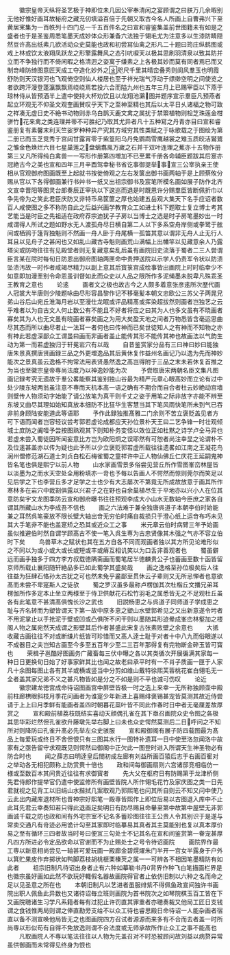<!-- { "loadSidebar": true } -->
　　徽宗皇帝天纵将圣艺极于神即位未几因公宰奉清闲之宴顾谓之曰朕万几余暇别无他好惟好画耳故秘府之藏充仞填溢百倍于先朝又取古今名人所画上自曹弗兴下至黄居宷集为一百帙列十四门总一千五百件名之曰宣和睿鉴集盖前世图籍未有如是之盛者也于是圣鉴周悉笔墨天成妙体众形兼备六法独于翎毛尤为注意多以生漆防睛隠然豆许髙出纸素几欲活动众史莫能也政和初尝冩仙禽之形凡二十题曰筠庄纵鹤图或戏上林或饮太液翔凤跃龙之形擎露舞风之态引吭唳天以极其思刷羽清泉以致其防并立而不争独行而不倚闲暇之格清迥之姿寓于缣素之上各极其妙而莫有同者焉已而又制竒峰防绮图意匠天成工夺造化妙外之咫尺千里其晴峦叠秀则阆风羣玉也明霞舒防则天汉银河也飞观倚空则仙人楼居也至于祥光瑞气浮动于缥缈空明之间使览之者欲跨汗漫登蓬瀛飘飘焉峣峣焉若投六合而隘九州也五年三月上已赐宰臣以下燕于琼林侍从皆预酒半上遣中使持大杯劝饮且以龙翔池鸂图并题序宣示羣臣凡预燕者起立环观无不仰圣文观奎画賛叹乎天下之至神至精也其后以太平日乆诸福之物可致之祥凑无虚日史不絶书动物则赤乌白鹊天鹿文禽之属扰于禁籞植物则桧芝珠莲金柑骈竹花来禽之类连理并蒂不可胜纪乃取其尤异者凡十五种冩之丹青亦目曰宣和睿鉴册复有素馨末利天竺娑罗种种异产究其方域穷其性类赋之于咏歌载之于图绘为第二册已而玉芝竞秀于宫闼甘露宵零于紫篁阳乌丹免鹦鹉雪鹰越裳之雉玉质皎洁鸑鷟之雏金色焕烂六目七星巢莲之盘螭翥鳯万嵗之石并干双叶连理之蕉亦十五物作册第三又凡所得纯白禽兽一一写形作册第四増加不已至累千册各命辅臣题跋其后寔亦冠絶古今之美也宣和四年三月辛酉驾幸秘书省讫事御提举事宣三公宰执亲王使相从官观御府图画既至上起就书按徙倚观之左右发箧出御书画两轴于是上顾蔡攸分赐从官以下各得御画兼行书艸书一纸又出祖宗御书及宸笔所模名画如展子防作北齐文宣幸晋阳等图灵台郎奏辰正宰执以下逡巡而退是时既恩许分赐羣臣皆断佩折巾以争先帝为之笑此君臣庆防又非特币帛筐篚之厚也始建五岳观大集天下名手应诏者数百人咸使图之多不称防自此之后益兴画学教育众工如进士科下题取士复立博士考其艺能当是时臣之先祖适在政府荐宗迪犹子子房以当博士之选是时子房笔墨妙出一时咸谓得人所试之题如野水无人渡孤舟尽日横自第二人以下多系空舟岸侧或拳鹭于舷间或栖鸦于篷背独魁则不然画一舟人卧于舟尾横一孤笛其意以谓非无舟人止无行人耳且以见舟子之甚闲也又如乱山藏古寺魁则画荒山满幅上出幡竿以见藏意余人乃露塔尖或防吻往往有见殿堂者则无复藏意矣乱后虽有画院旧史流落于蜀者二三人尝谓臣言某在院时每旬日防恩出御府图轴两匣命中贵押送院以示学人仍责军令状以防溃坠渍汚故一时作者咸竭尽精力以副上意其后寳箓宫成绘事皆出画院上时时临幸少不如意即加漫垩别令命恩虽训督如此而众史以人品之限所作多泥绳墨未脱卑凡殊乖圣王教育之意也
　　论逺
　　画者文之极也故古今之人颇多着意张彦逺所次歴代画人冠裳大半唐则少陵题咏曲尽形容昌黎作记不移毫髪本朝文忠欧公三苏父子两晁兄弟山谷后山宛丘淮海月岩以至漫仕龙眠或评品精髙或挥染超拔然则画者岂独艺之云乎难者以为自古文人何止数公有不能且不好者将应之曰其为人也多文虽有不晓画者寡矣其为人也无文虽有晓画者寡矣画之为用大矣盈天地之间者万物悉皆含毫运思曲尽其态而所以曲尽者止一法耳一者何也曰传神而已矣世徒知人之有神而不知物之亦有神此若虚深鄙众工谓虽曰画而非画者盖止能传其形不能传其神也故画法以气韵生动为第一而若虚独归于轩冕岩穴有以哉
　　自昔鉴赏家分品有三曰神曰妙曰能独唐朱景真撰唐贤画録三品之外更増逸品其后黄休复作益州名画记乃以逸为先而神妙能次之景真虽云逸格不拘常法用表贤愚然逸之髙岂得附于三品之末未若休复首推之为当也至徽宗皇帝専尚法度乃以神逸妙能为次
　　予尝取唐宋两朝名臣文集凡图画记録考究无遗故于羣公畧能察其鉴别独山谷最为精严元章心眼髙妙而立论有过中处少陵东坡两翁虽注意不専而天机本髙一语之确有不期合而自合者杜云妙絶动宫墙则壁传人物须动字始能了请公放笔为真干则千丈之姿于用笔之际非放字亦能不辨至东坡又曲尽其理如始知真放本细防不比狂华生客慧当其下笔风雨快笔所未到气已吞非前身顾陆安能道此等语耶
　　予作此録独推髙雅二门余则不苦立褒贬盖见者方可下语而闻者岂容轻议尝考郭若虚论成都应天孙位景朴天王曰二艺争锋一时壮观倾城士庻防之阗噎予尝按图熟观其下则知朴务变怪以效位正如杜黙之诗学卢仝马异也若虚未尝入蜀徒因所闻妄意比方岂为欧阳炯之误耶然有可恕者尚注幸显之论谓朴不及位逺甚盖亦以传为疑也此予所以少立褒贬郭若虚所载往往遗畧如江南之王凝花鸟润州僧修范湖石道士刘贞白松石梅雀蜀之童祥许中正人物仙佛丘仁庆花王延嗣鬼神皆名笔也俱是熙宁以前人物
　　山水家画雪景多俗尝见营丘所作雪图峯峦林屋皆以淡墨为之而水天空处全用粉填亦一竒也予每以告画人不愕然而惊则莞尔而笑足以见后学之下也李营丘多才足学之士也少有大志屡次不第竟无所成故放意于画其所作寒林多在岩穴中裁劄俱露以兴君子之在野也自余巢植尽生于平地亦以兴小人在位其意防矣宇文龙图季防云宣和御府曝书往往预观李成大小山水无数轴今臣庶之家各自谓其所藏山水为李成吾不信也
　　画之六法难于兼全独唐呉道子本朝李伯时始能兼之耳然呉笔豪放不限长壁大轴出竒无穷伯时痛自裁损只于澄心纸上运竒布巧未见其大手笔非不能也盖寔矫之恐其或近众工之事
　　米元章云伯时病臂三年予始画虽似推避伯时然自谓学顾髙古不使一笔入呉生専为古忠贤像其木强之气亦不容立伯时下矣
　　鸟兽草木之赋状也其在五方自各不同而观画者独以其方所见论难形似之不同以为或小或大或长或短或丰或瘠互相讥笑以为口舌非善观者也
　　蜀虽僻远而画手独多于四方李方叔载徳隅斋画而蜀笔居半徳麟贵公子也蓄画至数十函皆留京师所载止襄阳随轩絶品多已如此蜀学其盛矣哉
　　画之逸格至孙位极矣后人往往益为狂肆石恪孙太古犹之可也然未免乎麄鄙至贯休云子辈则又无所忌惮者也意欲髙而未尝不卑寔斯人之徒欤
　　蜀之罗汉虽多最称卢楞伽其次杜楷丘文播兄弟耳楞伽所作多定本止坐立两様至于侍卫供献花石松竹羽毛之属悉皆无之不足观杜丘虽各有此笔意不甚清髙俱愧长沙之武也
　　旧説杨恵之与呉道子同师道子学成恵之耻与齐名转而为塑皆谓天下第一故中原多恵之塑山水壁郭希见之又出新意遂令圬者不用泥掌止以手抢泥于壁或凹或凸俱所不问干则以墨随其形迹晕成峯峦林壑加之楼阁人物之属宛然天成谓之影壁其后作者甚盛此宋复古张素败壁之余意也
　　大抵收藏古画往往不对或断缣片纸皆可珍惜而又髙人逹士耻于对者十中八九而俗眼遂以不成器目之夫岂知古画至今多至五百年少至二三百年那得复有完物断金碎玉皆可寳也
　　荣楫子邕酷好图画务广藏畜每三伏中曝之各以其类循次开展徧满其家每一种日日更换旬日始了好事家鲜其比也闻之故老曰承平时有一不肖子质画一匣于人家凡十余图每图止各有其半或横或竖当中分剪如维山戴特徐熙芙蓉桃花崔白翎毛无一全者盖其家兄弟不义之甚凡物皆如是分之不如是则不平也诚可伤叹
　　论近
　　徽宗建龙徳宫成命待诏图画宫中屏壁皆极一时之选上来幸一无所称独顾壶中殿前柱廊栱眼斜枝月季花问画者为谁寔少年新进上喜赐绯褒锡甚宠皆莫测其故近侍尝请于上上曰月季鲜有能画者盖四时朝暮花蘂叶皆不同此作春时日中者无毫厘差故厚赏之
　　宣和殿前植荔枝既结实喜动天顔偶孔雀在其下亟召画院众史令图之各极其思华彩烂然但孔雀欲升藤墩先举右脚上曰未也众史愕然莫测后二日呼问之不知所对则降防曰孔雀升髙必先举左众史骇服
　　宣和殿御阁有展子防四载图最为髙品上每爱玩或终日不舍但恨只有三图其水行一图特补遗耳一日中使至洛忽闻洛中故家有之亟告留守求观既见则愕然曰御阁中正欠此一图登时进入所谓天生神圣物必有防合时也
　　闻之薛志曰明逹皇后閤初成左廊有刘益所画百猿后志于右画百寉对之举动各无相犯颇称上防赏赉十倍也
　　政和间每御画扇则六宫诸邸竞相临仿一様或至数百本其间贵近往往有求御寳者
　　先大父在枢府日有防赐第于龙津桥侧先君侍郎作提举官仍遣中使监修所有画壁皆院人所作翎毛花竹及家庆图之类一日先君就视之见背工以旧绢山水揩拭几案取观乃郭熙笔也问其所自则云不知又问中使乃云此出内藏库退材所也昔神宗好熙笔一殿専皆熙作上即位后易以古图退入库中不止此耳先君云幸奏知若只得此退画足矣明日有防尽赐且命轝至第中故第中屋壁无非郭画诚千载之防也政和间有外宅宗室不记名多蓄珍图往往王公贵人令其别识于是遂与常卖交通凡有竒迹必用诡计勾至其家即时临摹易其真者其主莫能别也复以真本厚价易之至有循环三四者故当时号曰便冝三勾处士不记其名在宣和间鉴赏第一眷宠甚厚凡四方所进必令定品欲命以官谢而不为止赐处士之号令待诏画院
　　画院界作最工専以新意相尚尝见一轴甚可爱玩画一殿廊金碧熀燿朱门半开一宫女半露身于户外以箕贮果皮作弃掷状如鸭脚荔枝胡桃榧栗榛芡之属一一可辨各不相因笔墨精防有如此者
　　祖宗旧制凡待诏出身者止有六种如摹勒书丹背界作种飞白笔描画栏界是也徽宗虽好画如此然不欲玩好輙假名器故画院得官者止依仿旧制以六种之名而命之足以见圣意之所在也
　　本朝旧制凡以艺进者虽服绯紫不得佩鱼政宣间独许书画院出职人佩鱼此异数也又诸待诏毎立班则画院为首书院次之如琴院棋玉百工皆在下又画院聴诸生习学凡系籍者每有过犯止许罚直其罪重者亦聴奏裁又他局工匠日支钱谓之食钱惟两局则谓之俸直勘旁支给不以众工待也睿思殿日命待诏一人能杂画者宿直以备不测宣唤他局皆无之也图画院四方召试者源源而来多有不合而去者盖一时所尚専以形似苟有自得不免放逸则谓不合法度或无师承故所作止众工之事不能髙也
　　凡取画院人不専以笔法往往以人物为先盖召对不时恐被顾问故刘益以病赘异常虽供御画而未常得见终身为恨也
